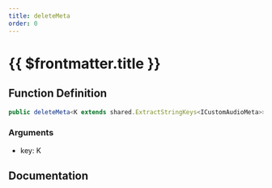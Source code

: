 ```yaml
---
title: deleteMeta
order: 0
---
```


# {{ $frontmatter.title }}

## Function Definition

```ts
public deleteMeta<K extends shared.ExtractStringKeys<ICustomAudioMeta>>(key: K): void;
```

### Arguments

* key: K

## Documentation

<!--@include: ./parts/deleteMeta.md-->
